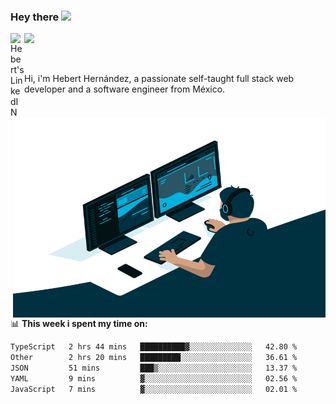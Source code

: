 ### Hey there <img src="https://media.giphy.com/media/hvRJCLFzcasrR4ia7z/giphy.gif" width="25px">
<a href="https://www.linkedin.com/in/evertcode/" target="_blank">
  <img align="left" alt="Hebert's LinkedIN" width="22px" src="https://raw.githubusercontent.com/peterthehan/peterthehan/master/assets/linkedin.svg" />
</a>

![](https://visitor-badge.glitch.me/badge?page_id=evertcode.evertcode)

<br />

Hi, i'm Hebert Hernández, a passionate self-taught full stack web developer and a software engineer from México.

<img align="right" alt="GIF" src="https://github.com/evertcode/evertcode/blob/master/code.gif?raw=true" width="500" height="320" />

📊 **This week i spent my time on:**

<!--START_SECTION:waka-->

```txt
TypeScript   2 hrs 44 mins   ██████████▓░░░░░░░░░░░░░░   42.80 %
Other        2 hrs 20 mins   █████████░░░░░░░░░░░░░░░░   36.61 %
JSON         51 mins         ███▒░░░░░░░░░░░░░░░░░░░░░   13.37 %
YAML         9 mins          ▓░░░░░░░░░░░░░░░░░░░░░░░░   02.56 %
JavaScript   7 mins          ▓░░░░░░░░░░░░░░░░░░░░░░░░   02.01 %
```

<!--END_SECTION:waka-->
